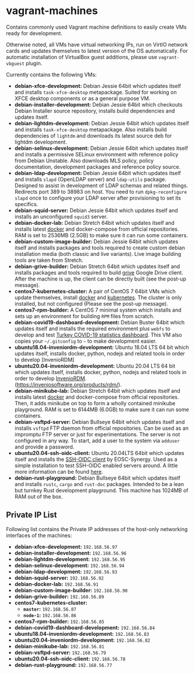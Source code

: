 # vagrant-machines
Contains commonly used Vagrant machine definitions to easily create VMs ready for development.

Otherwise noted, all VMs have virtual networking IPs, run on VirtIO network cards and updates themselves to latest version of the OS automatically. For automatic installation of VirtualBox guest additions, please use `vagrant-vbguest` plugin.

Currently contains the following VMs:

- **debian-xfce-development:** Debian Jessie 64bit which updates itself and installs `task-xfce-desktop` metapackage. Suited for working on XFCE desktop components or as a general purpose VM.
- **debian-installer-development:** Debian Jessie 64bit which checkouts Debian Installer source repository, installs build dependencies and updates itself.
- **debian-lightdm-development:** Debian Jessie 64bit which updates itself and installs `task-xfce-desktop` metapackage. Also installs build dependencies of `lightdm` and downloads its latest source deb for lightdm development.
- **debian-selinux-development:** Debian Jessie 64bit which updates itself and installs a permissive SELinux environment with reference policy from Debian Unstable. Also downloads MLS policy, policy documentation, development packages and reference policy source.
- **debian-ldap-development:** Debian Jessie 64bit which updates itself and installs `slapd` (OpenLDAP server) and `ldap-utils` package. Designed to assist in development of LDAP schemas and related things. Redirects port 389 to 38983 on host. You need to run `dpkg-reconfigure slapd` once to configure your LDAP server after provisioning to set its specifics.
- **debian-squid-server:** Debian Jessie 64bit which updates itself and installs an unconfigured `squid3` server.
- **debian-docker-lab:** Debian Stretch 64bit which updates itself and installs latest [docker](https://www.docker.com/) and docker-compose from official repositories. RAM is set to 2536MB (2.5GB) to make sure it can run some containers.
- **debian-custom-image-builder:** Debian Jessie 64bit which updates itself and installs packages and tools required to create custom debian installation media (both classic and live variants). Live image building tools are taken from Stretch.
- **debian-grive-builder:** Debian Stretch 64bit which updates itself and installs packages and tools required to build [grive](https://github.com/Grive/grive) Google Drive client. After the machine is up, the client can be directly built (see the post-up message).
- **centos7-kubernetes-cluster:** A pair of CentOS 7 64bit VMs which update themselves, install [docker](https://www.docker.com) and [kubernetes](https://kubernetes.io). The cluster is only installed, but not configured (Please see the post-up message).
- **centos7-rpm-builder:** A CentOS 7 minimal system which installs and sets up an environment for building `RPM` files from scratch.
- **debian-covid19-dashboard-development:** Debian Buster 64bit which updates itself and installs the required environment plus `webfs` to develop and test [Turkey COVID-19 statistics dashboard](https://github.com/hbayindir/covid-19-turkey). This VM also copies your `~/.gitconfig` to `~` to make development easier.
- **ubuntu18.04-inveniordm-development:** Ubuntu 18.04 LTS 64 bit which updates itself, installs docker, python, nodejs  and related tools in order to develop [InvenioRDM]
- **ubuntu20.04-inveniordm-development:** Ubuntu 20.04 LTS 64 bit which updates itself, installs docker, python, nodejs  and related tools in order to develop [InvenioRDM](https://inveniosoftware.org/products/rdm/).(https://inveniosoftware.org/products/rdm/).
- **debian-minikube-lab:** Debian Stretch 64bit which updates itself and installs latest [docker](https://www.docker.com/) and docker-compose from official repositories. Then, it adds minikube on top to form a wholly contained minikube playground. RAM is set to 6144MB (6.0GB) to make sure it can run some containers.
- **debian-vsftpd-server:** Debian Bullseye 64bit which updates itself and installs `vsftpd` FTP daemon from official repositories. Can be used as an impromptu FTP server or just for experimentations. The server is not configured in any way. To start, add a user to the system via `adduser` and provide a password.
- **ubuntu20.04-ssh-oidc-client:** Ubuntu 20.04LTS 64bit which updates itself and installs the [SSH-OIDC client](https://github.com/EOSC-synergy/ssh-oidc) by EOSC-Synergy. Used as a simple installation to test SSH-OIDC enabled servers around. A little more information can be found [here](http://ssh-oidc-demo.data.kit.edu/).
- **debian-rust-playground:** Debian Bullseye 64bit which updates itself and installs `rustc`, `cargo` and `rust-doc` packages. Intended to be a lean but turnkey Rust development playground. This machine has 1024MB of RAM out of the box.

## Private IP List
Following list contains the Private IP addresses of the host-only networking interfaces of the machines:

- **debian-xfce-development:** `192.168.56.97`
- **debian-installer-development:** `192.168.56.96`
- **debian-lightdm-development:** `192.168.56.95`
- **debian-selinux-development:** `192.168.56.94`
- **debian-ldap-development:** `192.168.56.93`
- **debian-squid-server:** `192.168.56.92`
- **debian-docker-lab:** `192.168.56.91`
- **debian-custom-image-builder:** `192.168.56.90`
- **debian-grive-builder:** `192.168.56.89`
- **centos7-kubernetes-cluster:**
    - **`master`:** `192.168.56.87`
    - **`node-1`:** `192.168.56.86`
- **centos7-rpm-builder:** `192.168.56.85`
- **debian-covid19-dashboard-development:** `192.168.56.84`
- **ubuntu18.04-inveniordm-development:** `192.168.56.83`
- **ubuntu20.04-inveniordm-development:** `192.168.56.82`
- **debian-minikube-lab:** `192.168.56.81`
- **debian-vsftpd-server:** `192.168.56.79`
- **ubuntu20.04-ssh-oidc-client:** `192.168.56.78`
- **debian-rust-playground:** `192.168.56.77`
